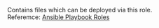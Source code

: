 Contains files which can be deployed via this role.  
Referemce: [Ansible Playbook Roles](https://docs.ansible.com/ansible/latest/user_guide/playbooks_reuse_roles.html)